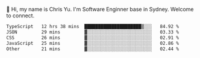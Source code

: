 👋 Hi, my name is Chris Yu. I'm Software Enginner base in Sydney. Welcome to connect.

<!--START_SECTION:waka-->

```txt
TypeScript   12 hrs 38 mins  █████████████████████▒░░░   84.92 %
JSON         29 mins         ▓░░░░░░░░░░░░░░░░░░░░░░░░   03.33 %
CSS          26 mins         ▓░░░░░░░░░░░░░░░░░░░░░░░░   02.91 %
JavaScript   25 mins         ▓░░░░░░░░░░░░░░░░░░░░░░░░   02.86 %
Other        21 mins         ▓░░░░░░░░░░░░░░░░░░░░░░░░   02.44 %
```

<!--END_SECTION:waka-->
